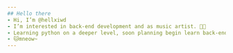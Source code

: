 ```yaml
---
## Hello there
- Hi, I’m @hellxiwd
- I’m interested in back-end development and as music artist. 🎼💖
- Learning python on a deeper level, soon planning begin learn back-end stack. (API, ORM and migrations, optimisations, Docker, advanced Git, Testing and debugging, DB)✨✨✨
- 🐱mneow~
---
```


<!---
hellxiwd/hellxiwd is a ✨ special ✨ repository because its `README.md` (this file) appears on your GitHub profile.
You can click the Preview link to take a look at your changes.
--->

